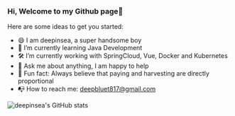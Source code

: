 ### Hi, Welcome to my Github page👋

Here are some ideas to get you started:

- 😄 I am deepinsea, a super handsome boy
- 📖 I’m currently learning Java Development
- 🛠 I’m currently working with SpringCloud, Vue, Docker and Kubernetes
- 💬 Ask me about anything, I am happy to help
- 🌈 Fun fact: Always believe that paying and harvesting are directly proportional
- 📭 How to reach me: deepbluet817@gmail.com

![deepinsea's GitHub stats](https://github-readme-stats.vercel.app/api/?username=deepinsea&show_icons=true&theme=vue) 
